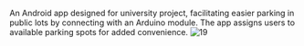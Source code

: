 An Android app designed for university project, facilitating easier parking in public lots by connecting with an Arduino module. The app assigns users to available parking spots for added convenience.
![19](https://github.com/aryareyhan/ArduinoParkingAuto/assets/89510838/e9f4a8d7-b4a6-48ca-b1b3-7e163422475b)
